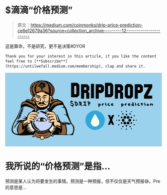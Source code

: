 # $滴滴“价格预测”

> 原文：<https://medium.com/coinmonks/drip-price-prediction-ce6e12679a36?source=collection_archive---------12----------------------->

这是算命，不是研究，更不是决策#DYOR

```
Thank you for your interest in this article, if you like the content feel free to [**Subscribe**](https://untilwefall.medium.com/membership), clap and share it.
```

![](img/be03dc37e916f8a5ca0a123a61277c3d.png)

# 我所说的“价格预测”是指…

预测是某人认为将要发生的事情。预测是一种预报，但不仅仅是天气预报😅。Pre 的意思是…